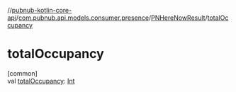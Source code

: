 //[pubnub-kotlin-core-api](../../../index.md)/[com.pubnub.api.models.consumer.presence](../index.md)/[PNHereNowResult](index.md)/[totalOccupancy](total-occupancy.md)

# totalOccupancy

[common]\
val [totalOccupancy](total-occupancy.md): [Int](https://kotlinlang.org/api/core/kotlin-stdlib/kotlin/-int/index.html)
